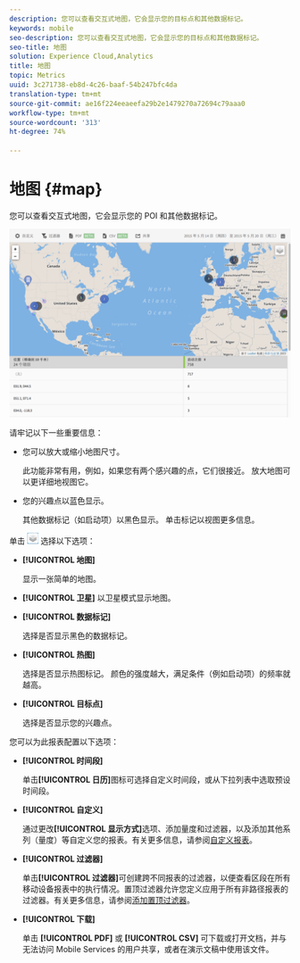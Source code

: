 ```yaml
---
description: 您可以查看交互式地图，它会显示您的目标点和其他数据标记。
keywords: mobile
seo-description: 您可以查看交互式地图，它会显示您的目标点和其他数据标记。
seo-title: 地图
solution: Experience Cloud,Analytics
title: 地图
topic: Metrics
uuid: 3c271738-eb8d-4c26-baaf-54b247bfc4da
translation-type: tm+mt
source-git-commit: ae16f224eeaeefa29b2e1479270a72694c79aaa0
workflow-type: tm+mt
source-wordcount: '313'
ht-degree: 74%

---
```



# 地图 {#map}

您可以查看交互式地图，它会显示您的 POI 和其他数据标记。

![](assets/map.png)

请牢记以下一些重要信息：

* 您可以放大或缩小地图尺寸。

   此功能非常有用，例如，如果您有两个感兴趣的点，它们很接近。 放大地图可以更详细地视图它。
* 您的兴趣点以蓝色显示。

   其他数据标记（如启动项）以黑色显示。 单击标记以视图更多信息。

单击 ![层次](assets/map_layers.png) 选择以下选项：

* **[!UICONTROL 地图]**

   显示一张简单的地图。

* **[!UICONTROL 卫星]**
以卫星模式显示地图。

* **[!UICONTROL 数据标记]**

   选择是否显示黑色的数据标记。

* **[!UICONTROL 热图]**

   选择是否显示热图标记。 颜色的强度越大，满足条件（例如启动项）的频率就越高。

* **[!UICONTROL 目标点]**

   选择是否显示您的兴趣点。

您可以为此报表配置以下选项：

* **[!UICONTROL 时间段]**

   单击&#x200B;**[!UICONTROL 日历]**&#x200B;图标可选择自定义时间段，或从下拉列表中选取预设时间段。

* **[!UICONTROL 自定义]**

   通过更改&#x200B;**[!UICONTROL 显示方式]**&#x200B;选项、添加量度和过滤器，以及添加其他系列（量度）等自定义您的报表。有关更多信息，请参阅[自定义报表](/help/using/usage/reports-customize/t-reports-customize.md)。

* **[!UICONTROL 过滤器]**

   单击&#x200B;**[!UICONTROL 过滤器]**&#x200B;可创建跨不同报表的过滤器，以便查看区段在所有移动设备报表中的执行情况。置顶过滤器允许您定义应用于所有非路径报表的过滤器。有关更多信息，请参阅[添加置顶过滤器](/help/using/usage/reports-customize/t-sticky-filter.md)。

* **[!UICONTROL 下载]**

   单击 **[!UICONTROL PDF]** 或 **[!UICONTROL CSV]** 可下载或打开文档，并与无法访问 Mobile Services 的用户共享，或者在演示文稿中使用该文件。
